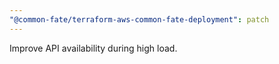 ```yaml
---
"@common-fate/terraform-aws-common-fate-deployment": patch
---
```


Improve API availability during high load.
